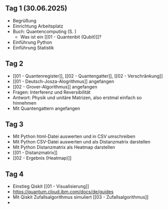 ## Tag 1 (30.06.2025)
- Begrüßung
- Einrichtung Arbeitsplatz
- Buch: Quantencomputing (S. )
	- Was ist ein [[01 - Quantenbit (Qubit)]]?
- Einführung Python
- Einführung Statistik
## Tag 2
- [[01 - Quantenregister]], [[02 - Quantengatter]],  [[02 - Verschränkung]]
- [[01 - Deutsch-Josza-Alogrithmus]] angefangen
- [[02 - Grover-Algorithmus]] angefangen
- Fragen: Interferenz und Reversibilität
- Antwort: Physik und unitäre Matrizen, also erstmal einfach so hinnehmen
- Mit Quantengattern angefangen
## Tag 3
- Mit Python html-Datei auswerten und in CSV umschreiben
- Mit Python CSV-Datei auswerten und als Distanzmatrix darstellen
- Mit Python Distanzmatrix als Heatmap darstellen
- [[01 - Distanzmatrix]] 
- [[02 - Ergebnis (Heatmap)]]
## Tag 4
- Einstieg Qiskit [[01 - Visualisierung]]
- https://quantum.cloud.ibm.com/docs/de/guides 
- Mit Qiskit Zufallsalgorithmus simuliert [[03 - Zufallsalgorithmus]]
- 